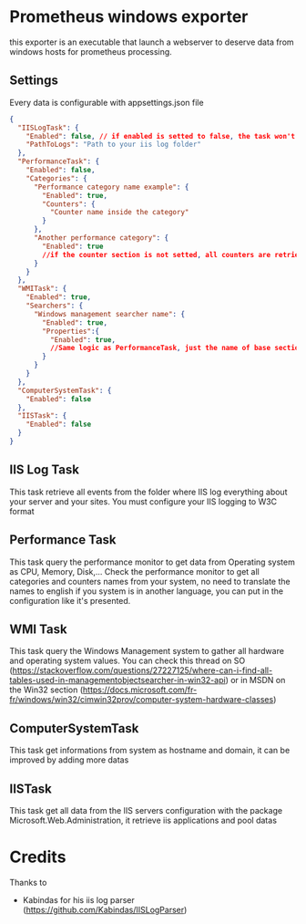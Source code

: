 # Prometheus windows exporter

this exporter is an executable that launch a webserver to deserve data from windows hosts for prometheus processing.

## Settings

Every data is configurable with appsettings.json file
```json
{
  "IISLogTask": {
    "Enabled": false, // if enabled is setted to false, the task won't run
    "PathToLogs": "Path to your iis log folder"
  },
  "PerformanceTask": {
    "Enabled": false,
    "Categories": {
      "Performance category name example": {
        "Enabled": true,
        "Counters": {
          "Counter name inside the category"
        }
      },
      "Another performance category": {
        "Enabled": true
        //if the counter section is not setted, all counters are retrieved
      }
    }
  },
  "WMITask": {
    "Enabled": true,
    "Searchers": {
      "Windows management searcher name": {
        "Enabled": true,
        "Properties":{
          "Enabled": true,
          //Same logic as PerformanceTask, just the name of base sections are changed
        }
      }
    }
  },
  "ComputerSystemTask": {
    "Enabled": false
  },
  "IISTask": {
    "Enabled": false
  }
}
```


## IIS Log Task

This task retrieve all events from the folder where IIS log everything about your server and your sites.
You must configure your IIS logging to W3C format


## Performance Task

This task query the performance monitor to get data from Operating system as CPU, Memory, Disk,...
Check the performance monitor to get all categories and counters names from your system, no need to translate the names to english if you system is in another language, you can put in the configuration like it's presented.

## WMI Task

This task query the Windows Management system to gather all hardware and operating system values.
You can check this thread on SO (https://stackoverflow.com/questions/27227125/where-can-i-find-all-tables-used-in-managementobjectsearcher-in-win32-api) 
or in MSDN on the Win32 section (https://docs.microsoft.com/fr-fr/windows/win32/cimwin32prov/computer-system-hardware-classes)

## ComputerSystemTask

This task get informations from system as hostname and domain, it can be improved by adding more datas

## IISTask

This task get all data from the IIS servers configuration with the package Microsoft.Web.Administration, it retrieve iis applications and pool datas

# Credits

Thanks to 
  - Kabindas for his iis log parser (https://github.com/Kabindas/IISLogParser)
